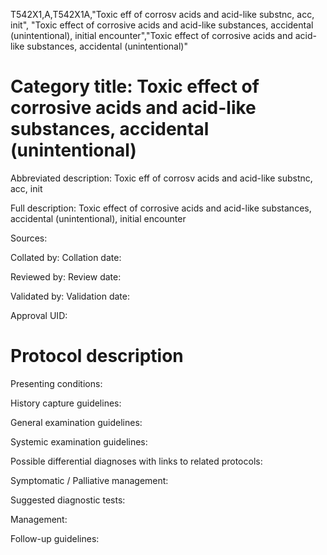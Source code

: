 T542X1,A,T542X1A,"Toxic eff of corrosv acids and acid-like substnc, acc, init", "Toxic effect of corrosive acids and acid-like substances, accidental (unintentional), initial encounter","Toxic effect of corrosive acids and acid-like substances, accidental (unintentional)"
# Category title: Toxic effect of corrosive acids and acid-like substances, accidental (unintentional)

Abbreviated description: Toxic eff of corrosv acids and acid-like substnc, acc, init

Full description: Toxic effect of corrosive acids and acid-like substances, accidental (unintentional), initial encounter

Sources:

Collated by:
Collation date:

Reviewed by:
Review date:

Validated by:
Validation date:

Approval UID:

# Protocol description

Presenting conditions:

History capture guidelines:

General examination guidelines:

Systemic examination guidelines:

Possible differential diagnoses with links to related protocols:

Symptomatic / Palliative management:

Suggested diagnostic tests:

Management:

Follow-up guidelines:
